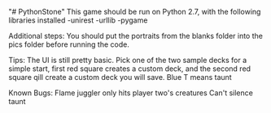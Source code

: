 "# PythonStone" 
This game should be run on Python 2.7, with the following libraries installed
-unirest
-urllib
-pygame

Additional steps:
    You should put the portraits from the blanks folder into the pics folder before running the code.
    
Tips:
    The UI is still pretty basic. Pick one of the two sample decks for a simple start, first red square creates a custom
    deck, and the second red square qill create a custom deck you will save. 
    Blue T means taunt
    
Known Bugs:
    Flame juggler only hits player two's creatures
    Can't silence taunt
